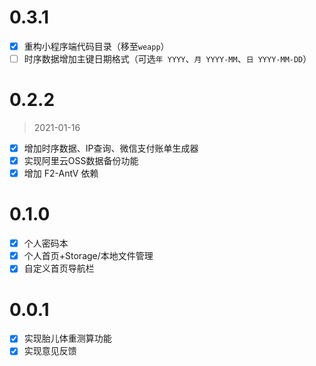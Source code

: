 # 0.3.1

- [x] 重构小程序端代码目录（移至`weapp`）
- [ ] 时序数据增加主键日期格式（可选`年 YYYY`、`月 YYYY-MM`、`日 YYYY-MM-DD`）

# 0.2.2
> 2021-01-16

- [x] 增加时序数据、IP查询、微信支付账单生成器
- [x] 实现阿里云OSS数据备份功能
- [x] 增加 F2-AntV 依赖

# 0.1.0

- [x] 个人密码本
- [x] 个人首页+Storage/本地文件管理
- [x] 自定义首页导航栏

# 0.0.1

- [x] 实现胎儿体重测算功能
- [x] 实现意见反馈